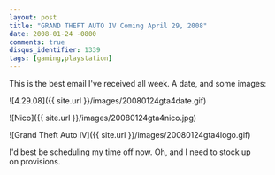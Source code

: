 ```yaml
---
layout: post
title: "GRAND THEFT AUTO IV Coming April 29, 2008"
date: 2008-01-24 -0800
comments: true
disqus_identifier: 1339
tags: [gaming,playstation]
---
```

This is the best email I've received all week. A date, and some images:

![4.29.08]({{ site.url }}/images/20080124gta4date.gif)

![Nico]({{ site.url }}/images/20080124gta4nico.jpg)

![Grand Theft Auto
IV]({{ site.url }}/images/20080124gta4logo.gif)

I'd best be scheduling my time off now. Oh, and I need to stock up
on provisions.

